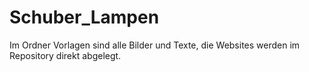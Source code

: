 # Schuber_Lampen

Im Ordner Vorlagen sind alle Bilder und Texte, die Websites werden im Repository direkt abgelegt.
